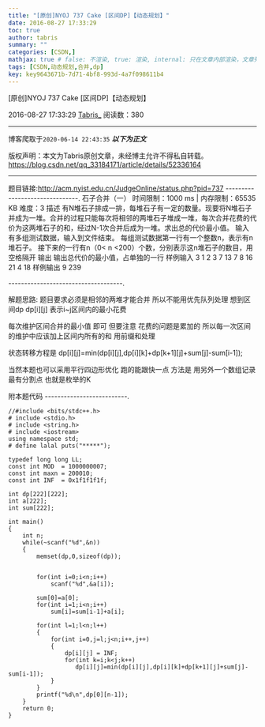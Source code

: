 ```yaml
---
title: "[原创]NYOJ 737 Cake [区间DP]【动态规划】"
date: 2016-08-27 17:33:29
toc: true
author: tabris
summary: ""
categories: [CSDN,]
mathjax: true # false: 不渲染, true: 渲染, internal: 只在文章内部渲染，文章列表中不渲染
tags: [CSDN,动态规划,合并,dp]
key: key9643671b-7d71-4bf8-993d-4a7f098611b4
---
```


[原创]NYOJ 737 Cake [区间DP]【动态规划】

2016-08-27 17:33:29  [Tabris_](https://me.csdn.net/qq_33184171) 阅读数：380

---

博客爬取于`2020-06-14 22:43:35`
***以下为正文***

版权声明：本文为Tabris原创文章，未经博主允许不得私自转载。
https://blog.csdn.net/qq_33184171/article/details/52336164

<!-- more -->

---

题目链接:http://acm.nyist.edu.cn/JudgeOnline/status.php?pid=737
-------------------------------.
石子合并（一）
时间限制：1000 ms  |  内存限制：65535 KB
难度：3
描述
    有N堆石子排成一排，每堆石子有一定的数量。现要将N堆石子并成为一堆。合并的过程只能每次将相邻的两堆石子堆成一堆，每次合并花费的代价为这两堆石子的和，经过N-1次合并后成为一堆。求出总的代价最小值。
输入
有多组测试数据，输入到文件结束。
每组测试数据第一行有一个整数n，表示有n堆石子。
接下来的一行有n（0< n <200）个数，分别表示这n堆石子的数目，用空格隔开
输出
输出总代价的最小值，占单独的一行
样例输入
3
1 2 3
7
13 7 8 16 21 4 18
样例输出
9
239

------------------------------------.

解题思路:
题目要求必须是相邻的两堆才能合并 所以不能用优先队列处理
想到区间dp
dp[i][j]   表示i~j区间内的最小花费

每次维护区间合并的最小值   即可
但要注意 花费的问题是累加的  所以每一次区间的维护中应该加上区间内所有的和   用前缀和处理

状态转移方程是
dp[i][j]=min(dp[i][j],dp[i][k]+dp[k+1][j]+sum[j]-sum[i-1]);

当然本题也可以采用平行四边形优化   跑的能跟快一点
方法是 用另外一个数组记录最有分割点  也就是枚举的K

附本题代码
--------------------------.
```
//#include <bits/stdc++.h>
# include <stdio.h>
# include <string.h>
# include <iostream>
using namespace std;
# define lalal puts("*****");

typedef long long LL;
const int MOD  = 1000000007;
const int maxn = 200010;
const int INF  = 0x1f1f1f1f;

int dp[222][222];
int a[222];
int sum[222];

int main()
{
    int n;
    while(~scanf("%d",&n))
    {
        memset(dp,0,sizeof(dp));


        for(int i=0;i<n;i++)
            scanf("%d",&a[i]);

        sum[0]=a[0];
        for(int i=1;i<n;i++)
            sum[i]=sum[i-1]+a[i];

        for(int l=1;l<n;l++)
        {
            for(int i=0,j=l;j<n;i++,j++)
            {
                dp[i][j] = INF;
                for(int k=i;k<j;k++)
                   dp[i][j]=min(dp[i][j],dp[i][k]+dp[k+1][j]+sum[j]-sum[i-1]);
            }
        }
        printf("%d\n",dp[0][n-1]);
    }
    return 0;
}



```
